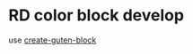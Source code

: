 # RD color block develop

use [create-guten-block](https://github.com/ahmadawais/create-guten-block)

